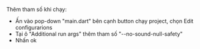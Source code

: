 
Thêm tham số khi chạy:
- Ấn vào pop-down "main.dart" bên cạnh button chạy project, chọn Edit configurarions
- Tại ô "Additional run args" thêm tham số "--no-sound-null-safety"
- Nhấn ok